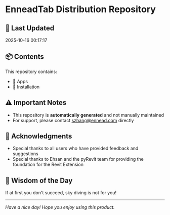 # EnneadTab Distribution Repository

## 📅 Last Updated
2025-10-16 00:17:17



## 📦 Contents
This repository contains:
- 📂 Apps
- 📂 Installation

## ⚠️ Important Notes
- This repository is **automatically generated** and not manually maintained
- For support, please contact szhang@ennead.com directly

## 🙏 Acknowledgments
- Special thanks to all users who have provided feedback and suggestions
- Special thanks to Ehsan and the pyRevit team for providing the foundation for the Revit Extension

## 💭 Wisdom of the Day
If at first you don't succeed, sky diving is not for you!

---
*Have a nice day! Hope you enjoy using this product.*

